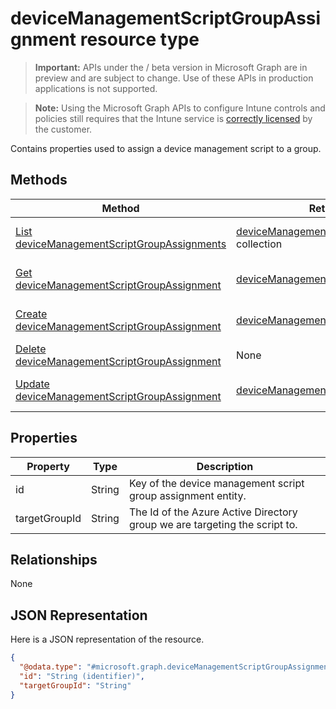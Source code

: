 ﻿# deviceManagementScriptGroupAssignment resource type

> **Important:** APIs under the / beta version in Microsoft Graph are in preview and are subject to change. Use of these APIs in production applications is not supported.

> **Note:** Using the Microsoft Graph APIs to configure Intune controls and policies still requires that the Intune service is [correctly licensed](https://go.microsoft.com/fwlink/?linkid=839381) by the customer.

Contains properties used to assign a device management script to a group.
## Methods
|Method|Return Type|Description|
|---|---|---|
|[List deviceManagementScriptGroupAssignments](../api/intune_devices_devicemanagementscriptgroupassignment_list.md)|[deviceManagementScriptGroupAssignment](../resources/intune_devices_devicemanagementscriptgroupassignment.md) collection|List properties and relationships of the [deviceManagementScriptGroupAssignment](../resources/intune_devices_devicemanagementscriptgroupassignment.md) objects.|
|[Get deviceManagementScriptGroupAssignment](../api/intune_devices_devicemanagementscriptgroupassignment_get.md)|[deviceManagementScriptGroupAssignment](../resources/intune_devices_devicemanagementscriptgroupassignment.md)|Read properties and relationships of the [deviceManagementScriptGroupAssignment](../resources/intune_devices_devicemanagementscriptgroupassignment.md) object.|
|[Create deviceManagementScriptGroupAssignment](../api/intune_devices_devicemanagementscriptgroupassignment_create.md)|[deviceManagementScriptGroupAssignment](../resources/intune_devices_devicemanagementscriptgroupassignment.md)|Create a new [deviceManagementScriptGroupAssignment](../resources/intune_devices_devicemanagementscriptgroupassignment.md) object.|
|[Delete deviceManagementScriptGroupAssignment](../api/intune_devices_devicemanagementscriptgroupassignment_delete.md)|None|Deletes a [deviceManagementScriptGroupAssignment](../resources/intune_devices_devicemanagementscriptgroupassignment.md).|
|[Update deviceManagementScriptGroupAssignment](../api/intune_devices_devicemanagementscriptgroupassignment_update.md)|[deviceManagementScriptGroupAssignment](../resources/intune_devices_devicemanagementscriptgroupassignment.md)|Update the properties of a [deviceManagementScriptGroupAssignment](../resources/intune_devices_devicemanagementscriptgroupassignment.md) object.|

## Properties
|Property|Type|Description|
|---|---|---|
|id|String|Key of the device management script group assignment entity.|
|targetGroupId|String|The Id of the Azure Active Directory group we are targeting the script to.|

## Relationships
None
## JSON Representation
Here is a JSON representation of the resource.
<!-- {
  "blockType": "resource",
  "keyProperty": "id",
  "@odata.type": "microsoft.graph.deviceManagementScriptGroupAssignment"
}
-->
```json
{
  "@odata.type": "#microsoft.graph.deviceManagementScriptGroupAssignment",
  "id": "String (identifier)",
  "targetGroupId": "String"
}
```



